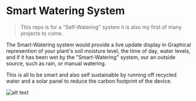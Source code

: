 # Smart Watering System

> This repo is for a "Self-Watering" system it is also my first of many projects to come. 

The Smart-Watering system would provide a live update display in Graphical represention of your plant's soil moisture level, the time of day, water levels, and if it has been wet by the "Smart-Watering" system, our an outside source, such as rain, or manual watering. 

This is all to be smart and also self sustainable by running off recycled water and a solar panel to reduce the carbon footprint of the device.

![alt text](https://github.com/IamDaleon/Smart-Watering/blob/master/00D05EDB-AC81-439F-B112-9B1D2971AD21.jpeg)